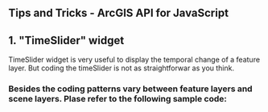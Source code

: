 ## Tips and Tricks - ArcGIS API for JavaScript

## 1. "TimeSlider" widget
TimeSlider widget is very useful to display the temporal change of a feature layer. But coding the timeSlider is not as straightforwar as you think.
### Besides the coding patterns vary between feature layers and scene layers. Plase refer to the following sample code:

